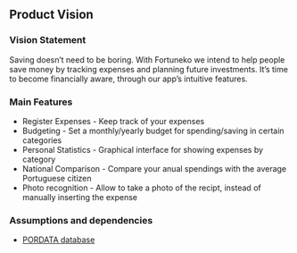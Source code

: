 
## Product Vision

### Vision Statement

Saving doesn’t need to be boring. With Fortuneko we intend to help people save money by tracking expenses and planning future investments. It’s time to become financially aware, through our app’s intuitive features.

### Main Features
 - Register Expenses - Keep track of your expenses
 - Budgeting - Set a monthly/yearly budget for spending/saving in certain categories
 - Personal Statistics - Graphical interface for showing expenses by category
 - National Comparison - Compare your anual spendings with the average Portuguese citizen
 - Photo recognition - Allow to take a photo of the recipt, instead of manually inserting the expense

### Assumptions and dependencies

 - [PORDATA database](https://www.pordata.pt/db/portugal/ambiente+de+consulta/tabela)
